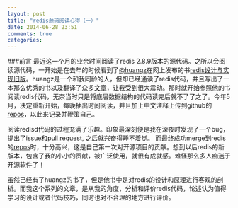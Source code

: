 ```yaml
---
layout: post
title: "redis源码阅读心得（一）"
date: 2014-06-28 23:51
comments: true
categories: 
---
```


###前言
最近这一个月的业余时间阅读了redis 2.8.9版本的源代码。之所以会阅读源代码，一开始是在去年的时候看到了[@huangz](http://weibo.com/huangz1990)在网上发布的书[redis设计与实现旧版](http://origin.redisbook.com/en/latest/)。huangz是一个和我同龄的人，但却已经通读了redis代码，并且写出了一本那么优秀的书以及翻译了众多[文章](https://redis.readthedocs.org/en/latest/)，让我受到很大震动。那时就开始参照他的书阅读redis代码，无奈当时只是将底层数据结构的代码读完后就不了了之了。今年5月，决定重新开始，每晚抽出时间阅读，并且加上中文注释上传到github的[repos](https://github.com/zionwu/redis-2.8.9-annotation)，以此来记录并鞭策自己。    

阅读redisd代码的过程充满了乐趣。印象最深刻便是我在深夜时发现了一个bug，提出了issue和[pull request](https://github.com/antirez/redis/pull/1788), 之后就兴奋得睡不着觉。 而最终成功merge到redis的[repos](https://github.com/antirez/redis)时，十分高兴，这是自己第一次对开源项目的贡献。想到以后redis的新版本，包含了我的小小的贡献，被广泛使用，就很有成就感。难怪那么多人痴迷于开源软件了！      


虽然已经有了huangz的书了，但是他书中是对redis的设计和原理进行客观的剖析。而我这个系列的文章，是从我的角度，分析和评价redis代码，论述认为值得学习的设计或者代码技巧，同时也对不合理的地方进行评价。
